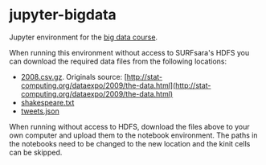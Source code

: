 # jupyter-bigdata

Jupyter environment for the [big data course][1].

When running this environment without access to SURFsara's HDFS you can download the required data files from the following locations: 

* [2008.csv.gz](http://beehub.nl/surfsara-hadoop/public/2008.csv.gz). Originals source: [http://stat-computing.org/dataexpo/2009/the-data.html](http://stat-computing.org/dataexpo/2009/the-data.html)
* [shakespeare.txt](http://beehub.nl/surfsara-hadoop/public/shakespeare.txt)
* [tweets.json](http://beehub.nl/surfsara-hadoop/public/tweets.json)

When running without access to HDFS, download the files above to your own computer and upload them to the notebook environment. The paths in the notebooks need to be changed to the new location and the kinit cells can be skipped. 

[1]: http://hpc.uva.nl/Workshops/article/107/8-Data-intensive-Computing-with-Spark-Hadoop
